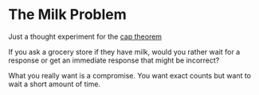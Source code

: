 # The Milk Problem

Just a thought experiment for the [cap theorem](../patterns/cap.md)

If you ask a grocery store if they have milk, would you rather wait for a
response or get an immediate response that might be incorrect?

What you really want is a compromise. You want exact counts but want to wait a
short amount of time.
